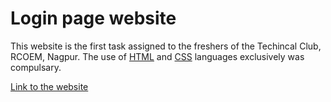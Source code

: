 # Login page website

This website is the first task assigned to the freshers of the Techincal Club, RCOEM, Nagpur. 
The use of [HTML](https://developer.mozilla.org/en-US/docs/Web/HTML) and [CSS](https://developer.mozilla.org/en-US/docs/Web/CSS) languages exclusively was compulsary.

[Link to the website](https://krounosity.github.io/Login-page-website/
)
